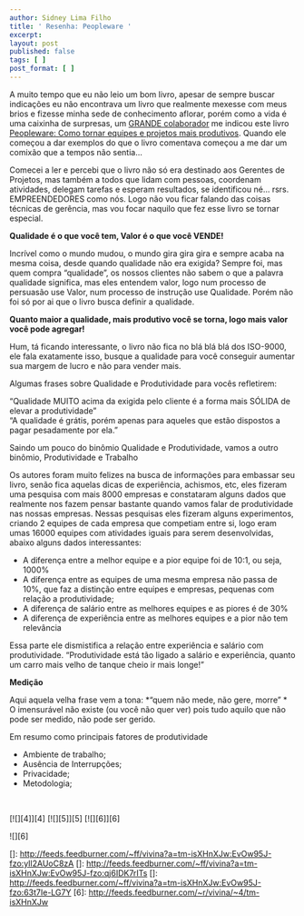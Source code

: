 ```yaml
---
author: Sidney Lima Filho
title: ' Resenha: Peopleware '
excerpt:
layout: post
published: false
tags: [ ]
post_format: [ ]
---
```

A muito tempo que eu não leio um bom livro, apesar de sempre buscar indicações eu não encontrava um livro que realmente mexesse com meus brios e fizesse minha sede de conhecimento aflorar, porém como a vida é uma caixinha de surpresas, um [GRANDE colaborador][1] me indicou este livro [Peopleware: Como tornar equipes e projetos mais produtivos][2]. Quando ele começou a dar exemplos do que o livro comentava começou a me dar um comixão que a tempos não sentia… 

Comecei a ler e percebi que o livro não só era destinado aos Gerentes de Projetos, mas também a todos que lidam com pessoas, coordenam atividades, delegam tarefas e esperam resultados, se identificou né… rsrs. EMPREENDEDORES como nós. Logo não vou ficar falando das coisas técnicas de gerência, mas vou focar naquilo que fez esse livro se tornar especial.

**Qualidade é o que você tem, Valor é o que você VENDE!**

Incrível como o mundo mudou, o mundo gira gira gira e sempre acaba na mesma coisa, desde quando qualidade não era exigida? Sempre foi, mas quem compra “qualidade”, os nossos clientes não sabem o que a palavra qualidade significa, mas eles entendem valor, logo num processo de persuasão use Valor, num processo de instrução use Qualidade. Porém não foi só por ai que o livro busca definir a qualidade.

**Quanto maior a qualidade, mais produtivo você se torna, logo mais valor você pode agregar!**

Hum, tá ficando interessante, o livro não fica no blá blá blá dos ISO-9000, ele fala exatamente isso, busque a qualidade para você conseguir aumentar sua margem de lucro e não para vender mais.

Algumas frases sobre Qualidade e Produtividade para vocês refletirem:

“Qualidade MUITO acima da exigida pelo cliente é a forma mais SÓLIDA de elevar a produtividade”  
“A qualidade é grátis, porém apenas para aqueles que estão dispostos a pagar pesadamente por ela.”

Saindo um pouco do binômio Qualidade e Produtividade, vamos a outro binômio, Produtividade e Trabalho

Os autores foram muito felizes na busca de informações para embassar seu livro, senão fica aquelas dicas de experiência, achismos, etc, eles fizeram uma pesquisa com mais 8000 empresas e constataram alguns dados que realmente nos fazem pensar bastante quando vamos falar de produtividade nas nossas empresas. Nessas pesquisas eles fizeram alguns experimentos, criando 2 equipes de cada empresa que competiam entre si, logo eram umas 16000 equipes com atividades iguais para serem desenvolvidas, abaixo alguns dados interessantes:

*   A diferença entre a melhor equipe e a pior equipe foi de 10:1, ou seja, 1000% 
*   A diferença entre as equipes de uma mesma empresa não passa de 10%, que faz a distinção entre equipes e empresas, pequenas com relação a produtividade; 
*   A diferença de salário entre as melhores equipes e as piores é de 30% 
*   A diferença de experiência entre as melhores equipes e a pior não tem relevância 

Essa parte ele dismistifica a relação entre experiência e salário com produtividade. “Produtividade está tão ligado a salário e experiência, quanto um carro mais velho de tanque cheio ir mais longe!”

**Medição**

Aqui aquela velha frase vem a tona: *“quem não mede, não gere, morre” *  
O imensurável não existe (ou você não quer ver) pois tudo aquilo que não pode ser medido, não pode ser gerido.

Em resumo como principais fatores de produtividade

*   Ambiente de trabalho; 
*   Ausência de Interrupções; 
*   Privacidade; 
*   Metodologia; 

 

[![][4]</img>][4] [![][5]</img>][5] [![][6]</img>][6] 

![][6]

 [1]: http://programmingandliving.blogspot.com/
 [2]: http://www.estantevirtual.com.br/livro/17190718/Tom_de_Marco_People_Ware__Como_Gerenciar_Equipes_e____.html
 []: http://feeds.feedburner.com/~ff/vivina?a=tm-isXHnXJw:EvOw95J-fzo:yIl2AUoC8zA
 []: http://feeds.feedburner.com/~ff/vivina?a=tm-isXHnXJw:EvOw95J-fzo:qj6IDK7rITs
 []: http://feeds.feedburner.com/~ff/vivina?a=tm-isXHnXJw:EvOw95J-fzo:63t7Ie-LG7Y
 [6]: http://feeds.feedburner.com/~r/vivina/~4/tm-isXHnXJw